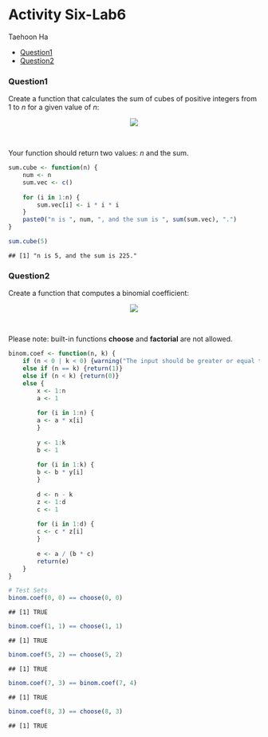 Activity Six-Lab6
================
Taehoon Ha

-   [Question1](#question1)
-   [Question2](#question2)

### Question1

Create a function that calculates the sum of cubes of positive integers from 1 to *n* for a given value of *n*:

<p align="center">
<img src = 'https://ws2.sinaimg.cn/large/006tNbRwly1fwruwfxockj301r01w3ya.jpg'>
</p>
<br>

Your function should return two values: *n* and the sum.

``` r
sum.cube <- function(n) {
    num <- n
    sum.vec <- c()
    
    for (i in 1:n) {
        sum.vec[i] <- i * i * i
    }
    paste0("n is ", num, ", and the sum is ", sum(sum.vec), ".")
}

sum.cube(5)
```

    ## [1] "n is 5, and the sum is 225."

### Question2

Create a function that computes a binomial coefficient:

<p align="center">
<img src = 'https://ws1.sinaimg.cn/large/006tNbRwly1fwruvsl619j301g01igld.jpg'>
</p>
<br>

Please note: built-in functions **choose** and **factorial** are not allowed.

``` r
binom.coef <- function(n, k) {
    if (n < 0 | k < 0) {warning("The input should be greater or equal to zero.")}
    else if (n == k) {return(1)}
    else if (n < k) {return(0)}
    else {
        x <- 1:n
        a <- 1
        
        for (i in 1:n) {
        a <- a * x[i]
        } 
        
        y <- 1:k
        b <- 1
        
        for (i in 1:k) {
        b <- b * y[i]
        } 
        
        d <- n - k
        z <- 1:d
        c <- 1
        
        for (i in 1:d) {
        c <- c * z[i]
        }
        
        e <- a / (b * c)
        return(e)
    }
}

# Test Sets
binom.coef(0, 0) == choose(0, 0)
```

    ## [1] TRUE

``` r
binom.coef(1, 1) == choose(1, 1)
```

    ## [1] TRUE

``` r
binom.coef(5, 2) == choose(5, 2)
```

    ## [1] TRUE

``` r
binom.coef(7, 3) == binom.coef(7, 4)
```

    ## [1] TRUE

``` r
binom.coef(8, 3) == choose(8, 3)
```

    ## [1] TRUE
